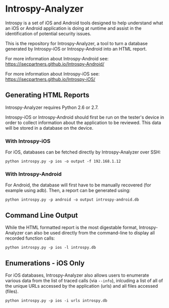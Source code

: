 Introspy-Analyzer
=================

Introspy is a set of iOS and Android tools designed to help understand what an
iOS or Android application is doing at runtime and assist in the identification
of potential security issues.

This is the repository for Introspy-Analyzer, a tool to turn a database
generated by Introspy-iOS or Introspy-Android into an HTML report.

For more information about Introspy-Android see:
https://isecpartners.github.io/Introspy-Android/

For more information about Introspy-iOS see:
https://isecpartners.github.io/Introspy-iOS/


Generating HTML Reports
-----------------------

Introspy-Analyzer requires Python 2.6 or 2.7.

Introspy-iOS or Introspy-Android should first be run on the tester's device in
order to collect information about the application to be reviewed. This data
will be stored in a database on the device.


### With Introspy-iOS

For iOS, databases can be fetched directly by Introspy-Analyzer over SSH:

    python introspy.py -p ios -o output -f 192.168.1.12


### With Introspy-Android

For Android, the database will first have to be manually recovered (for example
using adb). Then, a report can be generated using:

    python introspy.py -p android -o output introspy-android.db


Command Line Output
-------------------

While the HTML formatted report is the most digestable format, Introspy-Analyzer
can also be used directly from the command-line to display all recorded function
calls:

    python introspy.py -p ios -l introspy.db


Enumerations - iOS Only
-----------------------

For iOS databases, Introspy-Analyzer also allows users to enumerate various data
from the list of traced calls (via `--info`), inlcuding a list of all of the
unique URLs accessed by the application (urls) and all files accessed (files).

    python introspy.py -p ios -i urls introspy.db



